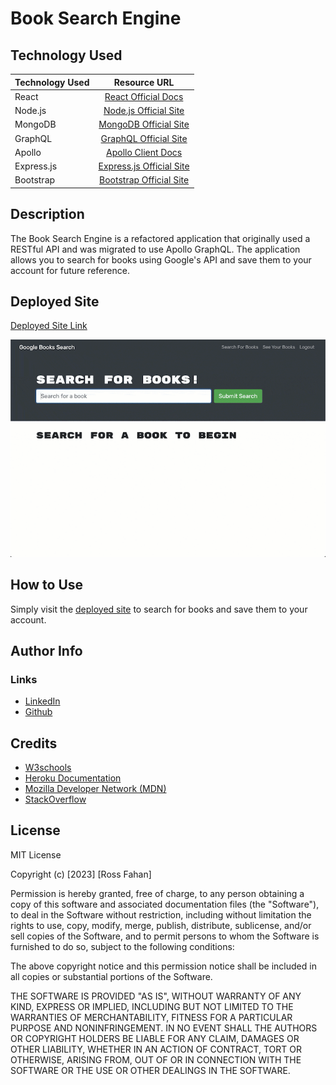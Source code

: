# Book Search Engine

## Technology Used 

| Technology Used  | Resource URL                                              |
| ---------------- |:---------------------------------------------------------:|
| React            | [React Official Docs](https://reactjs.org/)                |
| Node.js          | [Node.js Official Site](https://nodejs.org/)               |
| MongoDB          | [MongoDB Official Site](https://www.mongodb.com/)          |
| GraphQL          | [GraphQL Official Site](https://graphql.org/)              |
| Apollo           | [Apollo Client Docs](https://www.apollographql.com/docs/react/)|
| Express.js       | [Express.js Official Site](https://expressjs.com/)         |
| Bootstrap        | [Bootstrap Official Site](https://getbootstrap.com/)       |

## Description 

The Book Search Engine is a refactored application that originally used a RESTful API and was migrated to use Apollo GraphQL. The application allows you to search for books using Google's API and save them to your account for future reference.

## Deployed Site

[Deployed Site Link](https://obscure-earth-03681-040f03eecab5.herokuapp.com/)

![Landing Page](./assets/demo.png)

## How to Use

Simply visit the [deployed site](https://obscure-earth-03681-040f03eecab5.herokuapp.com/) to search for books and save them to your account.

## Author Info

### Links

* [LinkedIn](https://www.linkedin.com/in/rossfahan)
* [Github](https://github.com/RossFahan)

## Credits

* [W3schools](https://www.w3schools.com/)
* [Heroku Documentation](https://devcenter.heroku.com/)
* [Mozilla Developer Network (MDN)](https://developer.mozilla.org/)
* [StackOverflow](https://stackoverflow.com/)

## License

MIT License

Copyright (c) [2023] [Ross Fahan]

Permission is hereby granted, free of charge, to any person obtaining a copy
of this software and associated documentation files (the "Software"), to deal
in the Software without restriction, including without limitation the rights
to use, copy, modify, merge, publish, distribute, sublicense, and/or sell
copies of the Software, and to permit persons to whom the Software is
furnished to do so, subject to the following conditions:

The above copyright notice and this permission notice shall be included in all
copies or substantial portions of the Software.

THE SOFTWARE IS PROVIDED "AS IS", WITHOUT WARRANTY OF ANY KIND, EXPRESS OR
IMPLIED, INCLUDING BUT NOT LIMITED TO THE WARRANTIES OF MERCHANTABILITY,
FITNESS FOR A PARTICULAR PURPOSE AND NONINFRINGEMENT. IN NO EVENT SHALL THE
AUTHORS OR COPYRIGHT HOLDERS BE LIABLE FOR ANY CLAIM, DAMAGES OR OTHER
LIABILITY, WHETHER IN AN ACTION OF CONTRACT, TORT OR OTHERWISE, ARISING FROM,
OUT OF OR IN CONNECTION WITH THE SOFTWARE OR THE USE OR OTHER DEALINGS IN THE
SOFTWARE.

